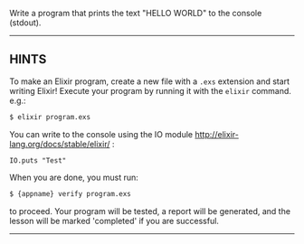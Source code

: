 Write a program that prints the text "HELLO WORLD" to the console (stdout).

----------------------------------------------------------------------
## HINTS

To make an Elixir program, create a new file with a `.exs` extension and start writing Elixir! Execute your program by running it with the
`elixir` command. e.g.:

```sh
$ elixir program.exs
```

You can write to the console using the IO module http://elixir-lang.org/docs/stable/elixir/ :

```
IO.puts "Test"
```

When you are done, you must run:

```sh
$ {appname} verify program.exs
```

to proceed. Your program will be tested, a report will be generated, and the lesson will be marked 'completed' if you are successful.

----------------------------------------------------------------------
